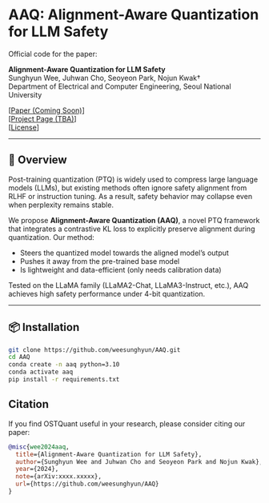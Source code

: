 # AAQ: Alignment-Aware Quantization for LLM Safety

Official code for the paper:

**Alignment-Aware Quantization for LLM Safety**  
Sunghyun Wee, Juhwan Cho, Seoyeon Park, Nojun Kwak†  
Department of Electrical and Computer Engineering, Seoul National University

[[Paper (Coming Soon)]()]  
[[Project Page (TBA)]()]  
[[License](./LICENSE)]

---

## 🧠 Overview

Post-training quantization (PTQ) is widely used to compress large language models (LLMs), but existing methods often ignore safety alignment from RLHF or instruction tuning. As a result, safety behavior may collapse even when perplexity remains stable.

We propose **Alignment-Aware Quantization (AAQ)**, a novel PTQ framework that integrates a contrastive KL loss to explicitly preserve alignment during quantization. Our method:
- Steers the quantized model towards the aligned model’s output
- Pushes it away from the pre-trained base model
- Is lightweight and data-efficient (only needs calibration data)

Tested on the LLaMA family (LLaMA2-Chat, LLaMA3-Instruct, etc.), AAQ achieves high safety performance under 4-bit quantization.

---

## 📦 Installation

```bash
git clone https://github.com/weesunghyun/AAQ.git
cd AAQ
conda create -n aaq python=3.10
conda activate aaq
pip install -r requirements.txt
```


## Citation
If you find OSTQuant useful in your research, please consider citing our paper:
```bibtex
@misc{wee2024aaq,
  title={Alignment-Aware Quantization for LLM Safety},
  author={Sunghyun Wee and Juhwan Cho and Seoyeon Park and Nojun Kwak},
  year={2024},
  note={arXiv:xxxx.xxxxx},
  url={https://github.com/weesunghyun/AAQ}
}
```
